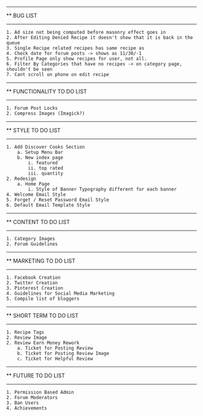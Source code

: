 ****************************************************************************************
**  BUG LIST
****************************************************************************************

    1. Ad size not being computed before masonry effect goes in
    2. After Editing Denied Recipe it doesn't show that it is back in the queue
    3. Single Recipe related recipes has same recipe as
    4. Check date for forum posts -> shows as 11/30/-1
    5. Profile Page only show recipes for user, not all.
    6. Filter By Categories that have no recipes -> on category page, shouldn't be seen
    7. Cant scroll on phone on edit recipe

****************************************************************************************
**  FUNCTIONALITY TO DO LIST
****************************************************************************************

    1. Forum Post Locks
    2. Compress Images (Imagick?)

****************************************************************************************
**  STYLE TO DO LIST
****************************************************************************************

    1. Add Discover Cooks Section
        a. Setup Menu Bar
        b. New index page
            i. featured
            ii. top rated
            iii. quantity
    2. Redesign
        a. Home Page
            i. Style of Banner Typography different for each banner
    4. Welcome Email Style
    5. Forget / Reset Password Email Style
    6. Default Email Template Style

****************************************************************************************
**  CONTENT TO DO LIST
****************************************************************************************

    1. Category Images
    2. Forum Guidelines


****************************************************************************************
**  MARKETING TO DO LIST
****************************************************************************************

    1. Facebook Creation
    2. Twitter Creation
    3. Pinterest Creation
    4. Guidelines for Social Media Marketing
    5. Compile list of bloggers

****************************************************************************************
**  SHORT TERM TO DO LIST
****************************************************************************************

    1. Recipe Tags
    2. Review Image
    2. Review Earn Money Rework
        a. Ticket for Posting Review
        b. Ticket for Posting Review Image
        c. Ticket for Helpful Review

****************************************************************************************
**  FUTURE TO DO LIST
****************************************************************************************

    1. Permission Based Admin
    2. Forum Moderators
    3. Ban Users
    4. Achievements
